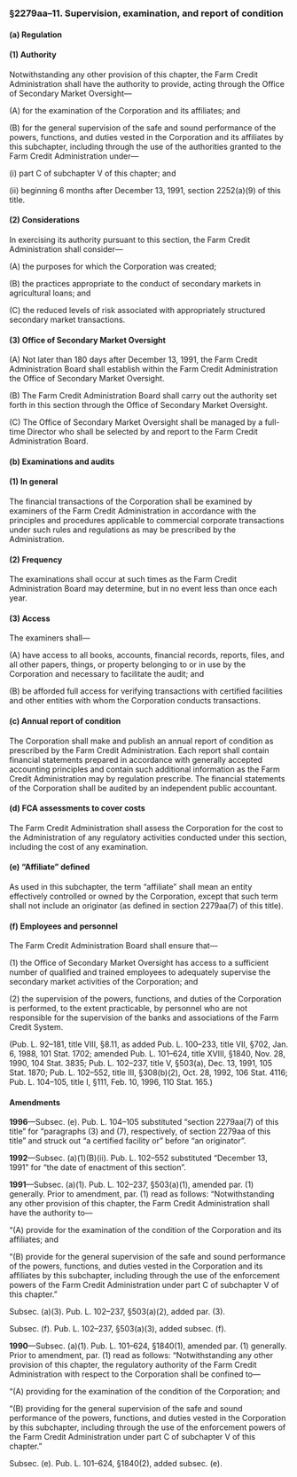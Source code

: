 ### §2279aa–11. Supervision, examination, and report of condition ###

#### (a) Regulation ####

#### (1) Authority ####

Notwithstanding any other provision of this chapter, the Farm Credit Administration shall have the authority to provide, acting through the Office of Secondary Market Oversight—

(A) for the examination of the Corporation and its affiliates; and

(B) for the general supervision of the safe and sound performance of the powers, functions, and duties vested in the Corporation and its affiliates by this subchapter, including through the use of the authorities granted to the Farm Credit Administration under—

(i) part C of subchapter V of this chapter; and

(ii) beginning 6 months after December 13, 1991, section 2252(a)(9) of this title.

#### (2) Considerations ####

In exercising its authority pursuant to this section, the Farm Credit Administration shall consider—

(A) the purposes for which the Corporation was created;

(B) the practices appropriate to the conduct of secondary markets in agricultural loans; and

(C) the reduced levels of risk associated with appropriately structured secondary market transactions.

#### (3) Office of Secondary Market Oversight ####

(A) Not later than 180 days after December 13, 1991, the Farm Credit Administration Board shall establish within the Farm Credit Administration the Office of Secondary Market Oversight.

(B) The Farm Credit Administration Board shall carry out the authority set forth in this section through the Office of Secondary Market Oversight.

(C) The Office of Secondary Market Oversight shall be managed by a full-time Director who shall be selected by and report to the Farm Credit Administration Board.

#### (b) Examinations and audits ####

#### (1) In general ####

The financial transactions of the Corporation shall be examined by examiners of the Farm Credit Administration in accordance with the principles and procedures applicable to commercial corporate transactions under such rules and regulations as may be prescribed by the Administration.

#### (2) Frequency ####

The examinations shall occur at such times as the Farm Credit Administration Board may determine, but in no event less than once each year.

#### (3) Access ####

The examiners shall—

(A) have access to all books, accounts, financial records, reports, files, and all other papers, things, or property belonging to or in use by the Corporation and necessary to facilitate the audit; and

(B) be afforded full access for verifying transactions with certified facilities and other entities with whom the Corporation conducts transactions.

#### (c) Annual report of condition ####

The Corporation shall make and publish an annual report of condition as prescribed by the Farm Credit Administration. Each report shall contain financial statements prepared in accordance with generally accepted accounting principles and contain such additional information as the Farm Credit Administration may by regulation prescribe. The financial statements of the Corporation shall be audited by an independent public accountant.

#### (d) FCA assessments to cover costs ####

The Farm Credit Administration shall assess the Corporation for the cost to the Administration of any regulatory activities conducted under this section, including the cost of any examination.

#### (e) “Affiliate” defined ####

As used in this subchapter, the term “affiliate” shall mean an entity effectively controlled or owned by the Corporation, except that such term shall not include an originator (as defined in section 2279aa(7) of this title).

#### (f) Employees and personnel ####

The Farm Credit Administration Board shall ensure that—

(1) the Office of Secondary Market Oversight has access to a sufficient number of qualified and trained employees to adequately supervise the secondary market activities of the Corporation; and

(2) the supervision of the powers, functions, and duties of the Corporation is performed, to the extent practicable, by personnel who are not responsible for the supervision of the banks and associations of the Farm Credit System.

(Pub. L. 92–181, title VIII, §8.11, as added Pub. L. 100–233, title VII, §702, Jan. 6, 1988, 101 Stat. 1702; amended Pub. L. 101–624, title XVIII, §1840, Nov. 28, 1990, 104 Stat. 3835; Pub. L. 102–237, title V, §503(a), Dec. 13, 1991, 105 Stat. 1870; Pub. L. 102–552, title III, §308(b)(2), Oct. 28, 1992, 106 Stat. 4116; Pub. L. 104–105, title I, §111, Feb. 10, 1996, 110 Stat. 165.)

#### Amendments ####

**1996**—Subsec. (e). Pub. L. 104–105 substituted “section 2279aa(7) of this title” for “paragraphs (3) and (7), respectively, of section 2279aa of this title” and struck out “a certified facility or” before “an originator”.

**1992**—Subsec. (a)(1)(B)(ii). Pub. L. 102–552 substituted “December 13, 1991” for “the date of enactment of this section”.

**1991**—Subsec. (a)(1). Pub. L. 102–237, §503(a)(1), amended par. (1) generally. Prior to amendment, par. (1) read as follows: “Notwithstanding any other provision of this chapter, the Farm Credit Administration shall have the authority to—

“(A) provide for the examination of the condition of the Corporation and its affiliates; and

“(B) provide for the general supervision of the safe and sound performance of the powers, functions, and duties vested in the Corporation and its affiliates by this subchapter, including through the use of the enforcement powers of the Farm Credit Administration under part C of subchapter V of this chapter.”

Subsec. (a)(3). Pub. L. 102–237, §503(a)(2), added par. (3).

Subsec. (f). Pub. L. 102–237, §503(a)(3), added subsec. (f).

**1990**—Subsec. (a)(1). Pub. L. 101–624, §1840(1), amended par. (1) generally. Prior to amendment, par. (1) read as follows: “Notwithstanding any other provision of this chapter, the regulatory authority of the Farm Credit Administration with respect to the Corporation shall be confined to—

“(A) providing for the examination of the condition of the Corporation; and

“(B) providing for the general supervision of the safe and sound performance of the powers, functions, and duties vested in the Corporation by this subchapter, including through the use of the enforcement powers of the Farm Credit Administration under part C of subchapter V of this chapter.”

Subsec. (e). Pub. L. 101–624, §1840(2), added subsec. (e).